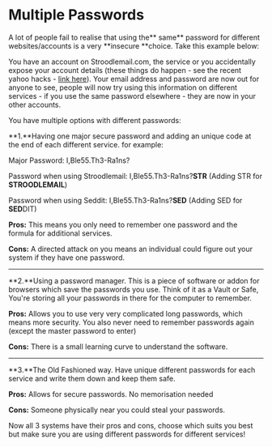 # Multiple Passwords

A lot of  people fail to realise that using the** same** password for different websites/accounts is a very **insecure **choice. Take this example below:

You have an account on Stroodlemail.com, the service or you accidentally expose your account details \(these things do happen - see the recent yahoo hacks - [link here](https://en.wikipedia.org/wiki/Yahoo!_data_breaches)\). Your email address and password are now out for anyone to see, people will now try using this information on different services - if you use the same password elsewhere - they are now in your other accounts.

You have multiple options with different passwords:

**1.**Having one major secure password and adding an unique code at the end of each different service. for example:

Major Password: I,Ble55.Th3-Ra1ns?

Password when using Stroodlemail: I,Ble55.Th3-Ra1ns?**STR** \(Adding STR for **STROODLEMAIL**\)

Password when using Seddit: I,Ble55.Th3-Ra1ns?**SED** \(Adding SED for **SED**DIT\)

**Pros:** This means you only need to remember one password and the formula for additional services.

**Cons:** A directed attack on you means an individual could figure out your system if they have one password.

---

**2.**Using a password manager. This is a piece of software or addon for browsers which save the passwords you use. Think of it as a Vault or Safe, You're storing all your passwords in there for the computer to remember.

**Pros:** Allows you to use very very complicated long passwords, which means more security. You also never need to remember passwords again \(except the master password to enter\)

**Cons:** There is a small learning curve to understand the software.

---

**3.**The Old Fashioned way. Have unique different passwords for each service and write them down and keep them safe.

**Pros:** Allows for secure passwords. No memorisation needed

**Cons:** Someone physically near you could steal your passwords.

Now all 3 systems have their pros and cons, choose which suits you best but make sure you are using different passwords for different services!

